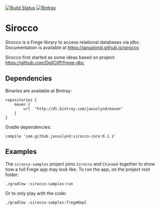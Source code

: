 [![Build Status](https://travis-ci.org/januslynd/sirocco.svg?branch=master)](https://travis-ci.org/januslynd/sirocco)
[![Bintray](https://img.shields.io/bintray/v/januslynd/maven/sirocco-core.svg?style=flat-square)](https://bintray.com/januslynd/maven/sirocco-core)

# Sirocco

Sirocco is a Frege library to access relational databases via jdbc.
Documentation is available at https://januslynd.github.io/sirocco

Sirocco first started as some ideas based on project:
https://github.com/DellCliff/frege-dbc

## Dependencies

Binaries are available at Bintray:

    repositories {
        maven {
            url  "http://dl.bintray.com/januslynd/maven"
        }
    }

Gradle dependencies:

    compile 'com.github.januslynd:sirocco-core:0.1.1'

## Examples

The `sirocco-samples` project joins `Sirocco` and `Chinook` together
to show how a full Frege app may look like. To run the app, on the
project root folder:

    ./gradlew :sirocco-samples:run

Or to only play with the code:

    ./gradlew :sirocco-samples:fregeRepl
